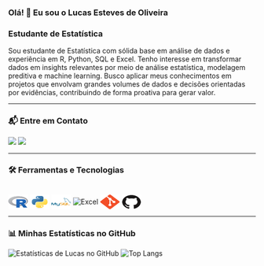 ### Olá! 👋 Eu sou o Lucas Esteves de Oliveira
### Estudante de Estatística

<p align="left">
  Sou estudante de Estatística com sólida base em análise de dados e experiência em R, 
  Python, SQL e Excel. Tenho interesse em transformar dados em insights relevantes por 
  meio de análise estatística, modelagem preditiva e machine learning. Busco aplicar meus 
  conhecimentos em projetos que envolvam grandes volumes de dados e decisões orientadas 
  por evidências, contribuindo de forma proativa para gerar valor.
</p>

---

### 📬 Entre em Contato

<div> 
  <a href="https://www.linkedin.com/in/lucasestevess" target="_blank"><img src="https://img.shields.io/badge/LinkedIn-0077B5?style=for-the-badge&logo=linkedin&logoColor=white" target="_blank"></a> 
  <a href="mailto:lucasestevesoliveira@gmail.com"><img src="https://img.shields.io/badge/Gmail-D14836?style=for-the-badge&logo=gmail&logoColor=white" target="_blank"></a>
</div>

---

### 🛠️ Ferramentas e Tecnologias

<div style="display: inline_block"><br>
  <img align="center" alt="R" height="30" width="40" src="https://raw.githubusercontent.com/devicons/devicon/master/icons/r/r-original.svg">
  <img align="center" alt="Python" height="30" width="40" src="https://raw.githubusercontent.com/devicons/devicon/master/icons/python/python-original.svg">
  <img align="center" alt="SQL" height="30" width="40" src="https://raw.githubusercontent.com/devicons/devicon/master/icons/mysql/mysql-original-wordmark.svg">
  <img align="center" alt="Excel" height="30" width="40" src="https://img.icons8.com/color/48/000000/ms-excel.png"/>
  <img align="center" alt="Git" height="30" width="40" src="https://raw.githubusercontent.com/devicons/devicon/master/icons/git/git-original.svg">
  <img align="center" alt="GitHub" height="30" width="40" src="https://raw.githubusercontent.com/devicons/devicon/master/icons/github/github-original.svg">
</div>

---

### 📊 Minhas Estatísticas no GitHub

![Estatísticas de Lucas no GitHub](https://github-readme-stats.vercel.app/api?username=LucasEsteves10&show_icons=true&theme=radical&include_all_commits=true&count_private=true)
![Top Langs](https://github-readme-stats.vercel.app/api/top-langs/?username=LucasEsteves10&layout=compact&langs_count=7&theme=radical)
